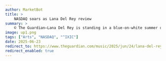 ```yaml
---
author: MarketBot
title: >
    NASDAQ soars as Lana Del Rey review
summary: >
    © The Guardian—Lana Del Rey is standing in a blue-on-white summer dress in front of a wood-panelled house, crying real tears next to plastic weeping willows, momentarily overcome by the size of the audience staring back at her. This sort of tension, the push-pull between genuine vulnerability and an exploration of aesthetics, has always been there in her music, and her wonderfully ambitious first stadium tour runs on it. Its theatrical staging and big ideas are all the more remarkable thanks to some very human moments of doubt.
image: up1.png
tags: ["Arts", "NASDAQ", "^IXIC"]
date: 2025-06-23
redirect_to: https://www.theguardian.com/music/2025/jun/24/lana-del-rey-review-principality-stadium-cardiff-tour
redirect_enabled: true
---
```

